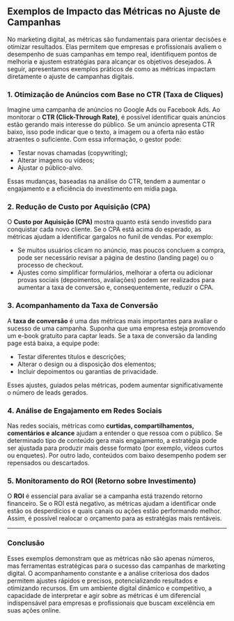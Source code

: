 
## Exemplos de Impacto das Métricas no Ajuste de Campanhas

No marketing digital, as métricas são fundamentais para orientar decisões e otimizar resultados. Elas permitem que empresas e profissionais avaliem o desempenho de suas campanhas em tempo real, identifiquem pontos de melhoria e ajustem estratégias para alcançar os objetivos desejados. A seguir, apresentamos exemplos práticos de como as métricas impactam diretamente o ajuste de campanhas digitais.

### 1. Otimização de Anúncios com Base no CTR (Taxa de Cliques)

Imagine uma campanha de anúncios no Google Ads ou Facebook Ads. Ao monitorar o **CTR (Click-Through Rate)**, é possível identificar quais anúncios estão gerando mais interesse do público. Se um anúncio apresenta CTR baixo, isso pode indicar que o texto, a imagem ou a oferta não estão atraentes o suficiente. Com essa informação, o gestor pode:

- Testar novas chamadas (copywriting);
- Alterar imagens ou vídeos;
- Ajustar o público-alvo.

Essas mudanças, baseadas na análise do CTR, tendem a aumentar o engajamento e a eficiência do investimento em mídia paga.

### 2. Redução de Custo por Aquisição (CPA)

O **Custo por Aquisição (CPA)** mostra quanto está sendo investido para conquistar cada novo cliente. Se o CPA está acima do esperado, as métricas ajudam a identificar gargalos no funil de vendas. Por exemplo:

- Se muitos usuários clicam no anúncio, mas poucos concluem a compra, pode ser necessário revisar a página de destino (landing page) ou o processo de checkout.
- Ajustes como simplificar formulários, melhorar a oferta ou adicionar provas sociais (depoimentos, avaliações) podem ser realizados para aumentar a taxa de conversão e, consequentemente, reduzir o CPA.

### 3. Acompanhamento da Taxa de Conversão

A **taxa de conversão** é uma das métricas mais importantes para avaliar o sucesso de uma campanha. Suponha que uma empresa esteja promovendo um e-book gratuito para captar leads. Se a taxa de conversão da landing page está baixa, a equipe pode:

- Testar diferentes títulos e descrições;
- Alterar o design ou a disposição dos elementos;
- Incluir depoimentos ou garantias de privacidade.

Esses ajustes, guiados pelas métricas, podem aumentar significativamente o número de leads gerados.

### 4. Análise de Engajamento em Redes Sociais

Nas redes sociais, métricas como **curtidas, compartilhamentos, comentários e alcance** ajudam a entender o que ressoa com o público. Se determinado tipo de conteúdo gera mais engajamento, a estratégia pode ser ajustada para produzir mais desse formato (por exemplo, vídeos curtos ou enquetes). Por outro lado, conteúdos com baixo desempenho podem ser repensados ou descartados.

### 5. Monitoramento do ROI (Retorno sobre Investimento)

O **ROI** é essencial para avaliar se a campanha está trazendo retorno financeiro. Se o ROI está negativo, as métricas ajudam a identificar onde estão os desperdícios e quais canais ou ações estão performando melhor. Assim, é possível realocar o orçamento para as estratégias mais rentáveis.

---

### Conclusão

Esses exemplos demonstram que as métricas não são apenas números, mas ferramentas estratégicas para o sucesso das campanhas de marketing digital. O acompanhamento constante e a análise criteriosa dos dados permitem ajustes rápidos e precisos, potencializando resultados e otimizando recursos. Em um ambiente digital dinâmico e competitivo, a capacidade de interpretar e agir sobre as métricas é um diferencial indispensável para empresas e profissionais que buscam excelência em suas ações online.
```
